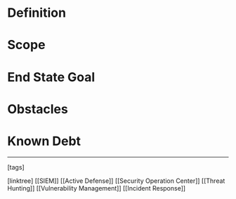 # Definition

# Scope

# End State Goal

# Obstacles

# Known Debt












___
[tags] 


[linktree]
[[SIEM]]
[[Active Defense]]
[[Security Operation Center]]
[[Threat Hunting]]
[[Vulnerability Management]]
[[Incident Response]]
